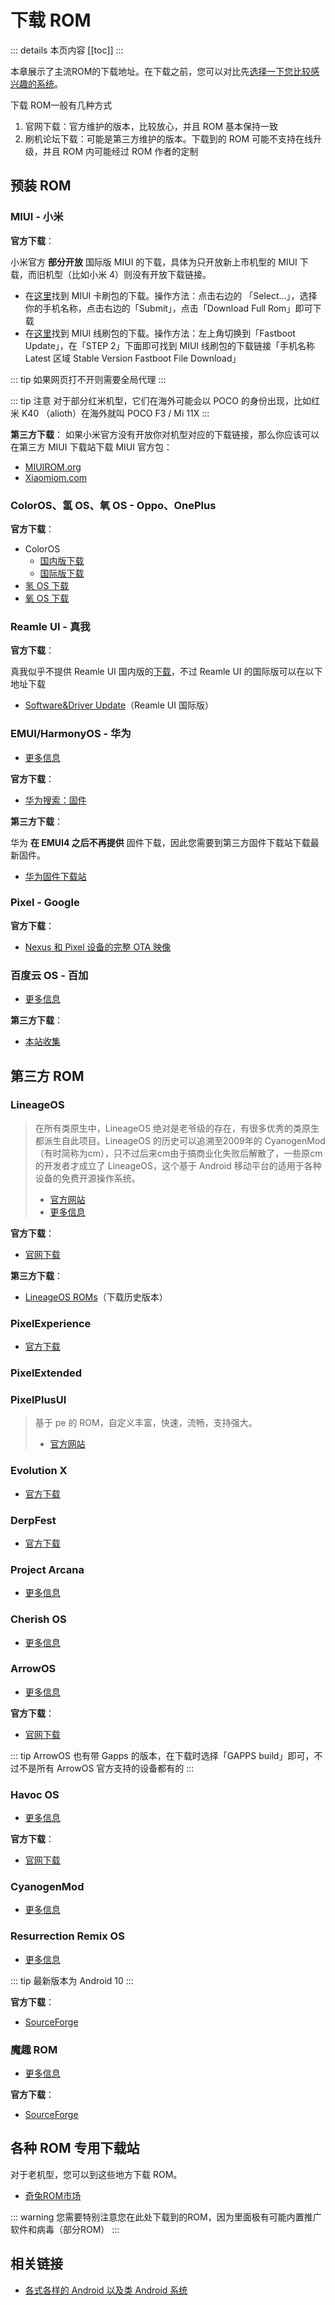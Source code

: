 # 下载 ROM

::: details 本页内容
[[toc]]
:::

本章展示了主流ROM的下载地址。在下载之前，您可以对比先[选择一下您比较感兴趣的系统](../../normal/systems/README.md)。

下载 ROM一般有几种方式

1. 官网下载：官方维护的版本，比较放心，并且 ROM 基本保持一致
2. 刷机论坛下载：可能是第三方维护的版本。下载到的 ROM 可能不支持在线升级，并且 ROM 内可能经过 ROM 作者的定制

## 预装 ROM

### MIUI - 小米

__官方下载__：

小米官方 __部分开放__ 国际版 MIUI 的下载，具体为只开放新上市机型的 MIUI 下载，而旧机型（比如小米 4）则没有开放下载链接。

* 在[这里](https://new.c.mi.com/global/miuidownload/index)找到 MIUI 卡刷包的下载。操作方法：点击右边的 「Select...」，选择你的手机名称，点击右边的「Submit」，点击「Download Full Rom」即可下载
* 在[这里](https://new.c.mi.com/global/miuidownload/detail/guide/1)找到 MIUI 线刷包的下载。操作方法：左上角切换到「Fastboot Update」，在「STEP 2」下面即可找到 MIUI 线刷包的下载链接「手机名称 Latest 区域 Stable Version Fastboot File Download」

::: tip
如果网页打不开则需要全局代理
:::

::: tip 注意
对于部分红米机型，它们在海外可能会以 POCO 的身份出现，比如红米 K40 （alioth）在海外就叫 POCO F3 / Mi 11X
:::

__第三方下载__：
如果小米官方没有开放你对机型对应的下载链接，那么你应该可以在第三方 MIUI 下载站下载 MIUI 官方包：

* [MIUIROM.org](https://miuirom.org/)
* [Xiaomiom.com](https://xiaomirom.com/)

### ColorOS、氢 OS、氧 OS - Oppo、OnePlus

__官方下载__：

* ColorOS
  * [国内版下载](https://www.coloros.com/rom)
  * [国际版下载](https://support.oppo.com/in/software-update/)
* [氢 OS 下载](https://www.oneplus.com/cn/support/softwareupgrade)
* [氧 OS 下载](https://service.oneplus.com/global/search/search-detail?id=2096329&articleIndex=1)

### Reamle UI - 真我

__官方下载__：

真我似乎不提供 Reamle UI 国内版的[下载](https://www.realme.com/cn/support/kw/doc/2029300)，不过 Reamle UI 的国际版可以在以下地址下载

* [Software&Driver Update](https://www.realme.com/in/support/software-update)（Reamle UI 国际版）

### EMUI/HarmonyOS - 华为

* [更多信息](../../normal/systems/harmonyos.md)

__官方下载__：

* [华为搜索：固件](https://consumer.huawei.com/cn/support/search/?keyword=%E5%9B%BA%E4%BB%B6&t=SearchClick&product_class=CMCG10000002)

__第三方下载__：

华为 __在 EMUI4 之后不再提供__ 固件下载，因此您需要到第三方固件下载站下载最新固件。

* [华为固件下载站](https://professorjtj.github.io/)

### Pixel - Google

__官方下载__：

* [Nexus 和 Pixel 设备的完整 OTA 映像](https://developers.google.cn/android/ota?hl=zh-cn)

### 百度云 OS - 百加 <Badge type="danger" text="已停更" />

* [更多信息](../../normal/systems/baiduos.md)

__第三方下载__：

* [本站收集](./baiduos.md)

## 第三方 ROM

### LineageOS

> 在所有类原生中，LineageOS 绝对是老爷级的存在，有很多优秀的类原生都派生自此项目。LineageOS 的历史可以追溯至2009年的 CyanogenMod （有时简称为cm），只不过后来cm由于搞商业化失败后解散了，一些原cm的开发者才成立了 LineageOS，这个基于 Android 移动平台的适用于各种设备的免费开源操作系统。
>
> * [官方网站](https://lineageos.org/)
> * [更多信息](../../normal/systems/lineageos.md)

__官方下载__：

* [官网下载](https://download.lineageos.org/)

__第三方下载__：

* [LineageOS ROMs](http://lineageosroms.com/)（下载历史版本）

### PixelExperience

* [官方下载](https://download.pixelexperience.org/)

### PixelExtended

### PixelPlusUI

> 基于 pe 的 ROM，自定义丰富，快速，流畅，支持强大。
>
> * [官方网站](https://ppui.site/home)

### Evolution X

* [官方下载](https://evolution-x.org/download)

### DerpFest

* [官方下载](https://derpfest.org/#call-to-action)

### Project Arcana

* [更多信息](../../normal/systems/README.md#project-arcana)

### Cherish OS

* [更多信息](../../normal/systems/README.md#cherish-os)

### ArrowOS

* [更多信息](../../normal/systems/README.md#arrowos)

__官方下载__：

* [官网下载](https://arrowos.net/download)

::: tip
ArrowOS 也有带 Gapps 的版本，在下载时选择「GAPPS build」即可，不过不是所有 ArrowOS 官方支持的设备都有的
:::

### Havoc OS

* [更多信息](../../normal/systems/README.md#havoc-os)

__官方下载__：

* [官网下载](https://download.havoc-os.com/)

### CyanogenMod <Badge type="danger" text="已停更" />

* [更多信息](../../normal/systems/README.md#cyanogenmod)

### Resurrection Remix OS <Badge type="danger" text="已停更" />

* [更多信息](../../normal/systems/README.md#resurrection-remix-os)

::: tip
最新版本为 Android 10
:::

__官方下载__：

* [SourceForge](https://sourceforge.net/projects/resurrectionremix-ten/files/)

### 魔趣 ROM <Badge type="danger" text="已停更" />

* [更多信息](../../normal/systems/README.md#魔趣-rom)

__官方下载__：

* [SourceForge](https://sourceforge.net/projects/mokee/files/)

## 各种 ROM 专用下载站

对于老机型，您可以到这些地方下载 ROM。

* [奇兔ROM市场](http://rom.7to.cn/)

::: warning
您需要特别注意您在此处下载到的ROM，因为里面极有可能内置推广软件和病毒（部分ROM）
:::

## 相关链接

* [各式各样的 Android 以及类 Android 系统](../../normal/systems/README.md)
